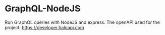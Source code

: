 # GraphQL-NodeJS
Run GraphQL queries with NodeJS and express. The openAPI used for the project: https://developer.haloapi.com
